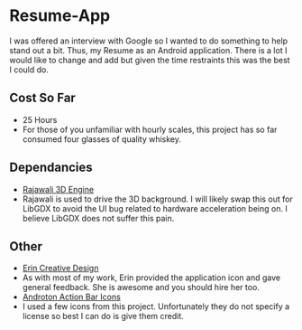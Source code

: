 Resume-App
==========

I was offered an interview with Google so I wanted to do something to help stand out a bit. Thus, my Resume as an Android application. There is a lot I would like to change and add but given the time restraints this was the best I could do.

## Cost So Far
 * 25 Hours
  * For those of you unfamiliar with hourly scales, this project has so far consumed four glasses of quality whiskey.

## Dependancies
 * [Rajawali 3D Engine](https://github.com/MasDennis/Rajawali)
  * Rajawali is used to drive the 3D background. I will likely swap this out for LibGDX to avoid the UI bug related to hardware acceleration being on. I believe LibGDX does not suffer this pain.

## Other
 * [Erin Creative Design](http://erincreativedesign.com/)
  * As with most of my work, Erin provided the application icon and gave general feedback. She is awesome and you should hire her too.
 * [Androton Action Bar Icons](https://github.com/svenkapudija/Androton-Action-Bar-Icons)
  * I used a few icons from this project. Unfortunately they do not specify a license so best I can do is give them credit.
